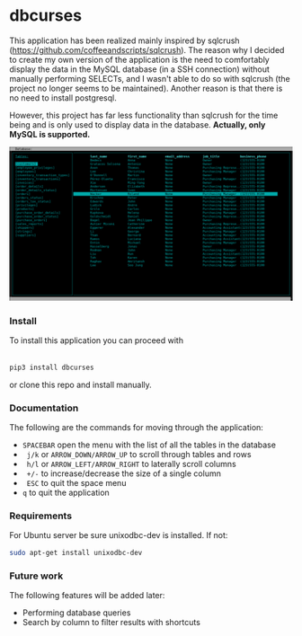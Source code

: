 # dbcurses

This application has been realized mainly inspired by sqlcrush (https://github.com/coffeeandscripts/sqlcrush). 
The reason why I decided to create my own version of the application is the need to comfortably display the data in the MySQL database (in a SSH connection) without manually performing SELECTs, and I wasn't able to do so with sqlcrush (the project no longer seems to be maintained). Another reason is that there is no need to install postgresql. 

However, this project has far less functionality than sqlcrush for the time being and is only used to display data in the database. **Actually, only MySQL is supported.**


![screen](./screenshot.png)


### Install

To install this application you can proceed with 

```bash

pip3 install dbcurses

```
or clone this repo and install manually. 


### Documentation

The following are the commands for moving through the application:

+   ```SPACEBAR``` open the menu with the list of all the tables in the database
+   ``` j/k``` or ```ARROW_DOWN/ARROW_UP``` to scroll through tables and rows
+   ``` h/l``` or ```ARROW_LEFT/ARROW_RIGHT``` to laterally scroll columns
+   ``` +/-``` to increase/decrease the size of a single column 
+   ``` ESC``` to quit the space menu
+   ``` q ``` to quit the application




### Requirements

For Ubuntu server be sure unixodbc-dev is installed. If not:

```bash
sudo apt-get install unixodbc-dev
```

### Future work

The following features will be added later:

+ Performing database queries
+ Search by column to filter results with shortcuts
